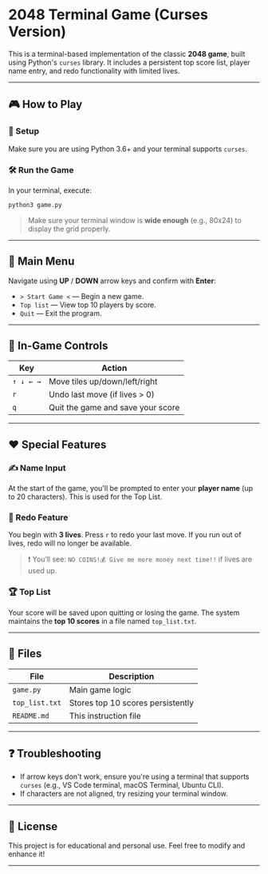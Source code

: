 # 2048 Terminal Game (Curses Version)

This is a terminal-based implementation of the classic **2048 game**, built using Python's `curses` library. It includes a persistent top score list, player name entry, and redo functionality with limited lives.

---

## 🎮 How to Play

### 🔧 Setup

Make sure you are using Python 3.6+ and your terminal supports `curses`.

### 🛠️ Run the Game

In your terminal, execute:

```bash
python3 game.py
```

> Make sure your terminal window is **wide enough** (e.g., 80x24) to display the grid properly.

---

## 🧑 Main Menu

Navigate using **UP** / **DOWN** arrow keys and confirm with **Enter**:

- `> Start Game <` — Begin a new game.
- `Top list` — View top 10 players by score.
- `Quit` — Exit the program.

---

## 🎲 In-Game Controls

| Key       | Action                            |
| --------- | --------------------------------- |
| `↑ ↓ ← →` | Move tiles up/down/left/right     |
| `r`       | Undo last move (if lives > 0)     |
| `q`       | Quit the game and save your score |

---

## ❤️ Special Features

### ✍️ Name Input

At the start of the game, you'll be prompted to enter your **player name** (up to 20 characters). This is used for the Top List.

### 🧠 Redo Feature

You begin with **3 lives**. Press `r` to redo your last move. If you run out of lives, redo will no longer be available.

> ❗ You’ll see: `NO COINS!💰 Give me more money next time!!` if lives are used up.

### 🏆 Top List

Your score will be saved upon quitting or losing the game. The system maintains the **top 10 scores** in a file named `top_list.txt`.

---

## 📁 Files

| File           | Description                       |
| -------------- | --------------------------------- |
| `game.py`      | Main game logic                   |
| `top_list.txt` | Stores top 10 scores persistently |
| `README.md`    | This instruction file             |

---

## ❓ Troubleshooting

- If arrow keys don't work, ensure you're using a terminal that supports `curses` (e.g., VS Code terminal, macOS Terminal, Ubuntu CLI).
- If characters are not aligned, try resizing your terminal window.

---

## 📜 License

This project is for educational and personal use. Feel free to modify and enhance it!

---
